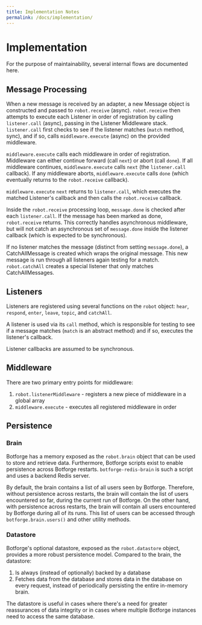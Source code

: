 ```yaml
---
title: Implementation Notes
permalink: /docs/implementation/
---
```


# Implementation

For the purpose of maintainability, several internal flows are documented here.

## Message Processing

When a new message is received by an adapter, a new Message object is constructed and passed to `robot.receive` (async). `robot.receive` then attempts to execute each Listener in order of registration by calling `listener.call` (async), passing in the Listener Middleware stack. `listener.call` first checks to see if the listener matches (`match` method, sync), and if so, calls `middleware.execute` (async) on the provided middleware.

`middleware.execute` calls each middleware in order of registration. Middleware can either continue forward (call `next`) or abort (call `done`). If all middleware continues, `middleware.execute` calls `next` (the `listener.call` callback). If any middleware aborts, `middleware.execute` calls `done` (which eventually returns to the `robot.receive` callback).

`middleware.execute` `next` returns to `listener.call`, which executes the matched Listener's callback and then calls the `robot.receive` callback.

Inside the `robot.receive` processing loop, `message.done` is checked after each `listener.call`. If the message has been marked as done, `robot.receive` returns. This correctly handles asynchronous middleware, but will not catch an asynchronous set of `message.done` inside the listener callback (which is expected to be synchronous).

If no listener matches the message (distinct from setting `message.done`), a CatchAllMessage is created which wraps the original message. This new message is run through all listeners again testing for a match. `robot.catchAll` creates a special listener that only matches CatchAllMessages.

## Listeners

Listeners are registered using several functions on the `robot` object: `hear`, `respond`, `enter`, `leave`, `topic`, and `catchAll`.

A listener is used via its `call` method, which is responsible for testing to see if a message matches (`match` is an abstract method) and if so, executes the listener's callback.

Listener callbacks are assumed to be synchronous.

## Middleware

There are two primary entry points for middleware:

1. `robot.listenerMiddleware` - registers a new piece of middleware in a global array
2. `middleware.execute` - executes all registered middleware in order

## Persistence

### Brain

Botforge has a memory exposed as the `robot.brain` object that can be used to store and retrieve data.
Furthermore, Botforge scripts exist to enable persistence across Botforge restarts.
`botforge-redis-brain` is such a script and uses a backend Redis server.

By default, the brain contains a list of all users seen by Botforge.
Therefore, without persistence across restarts, the brain will contain the list of users encountered so far, during the current run of Botforge. On the other hand, with persistence across restarts, the brain will contain all users encountered by Botforge during all of its runs. This list of users can be accessed through `botforge.brain.users()` and other utility methods.

### Datastore

Botforge's optional datastore, exposed as the `robot.datastore` object, provides a more robust persistence model. Compared to the brain, the datastore:

1. Is always (instead of optionally) backed by a database
2. Fetches data from the database and stores data in the database on every request, instead of periodically persisting the entire in-memory brain.

The datastore is useful in cases where there's a need for greater reassurances of data integrity or in cases where multiple Botforge instances need to access the same database.

